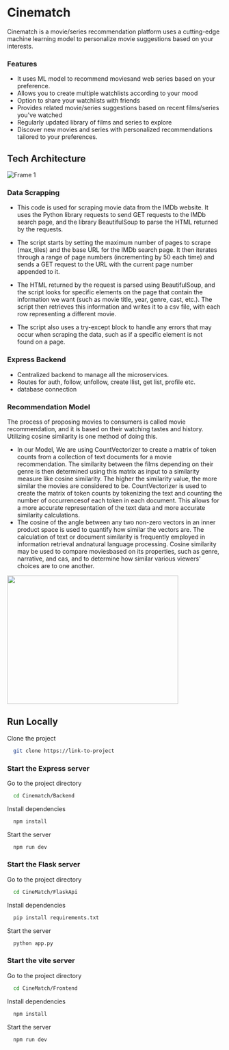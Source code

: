 # Cinematch
Cinematch is a movie/series recommendation platform uses a cutting-edge machine learning model to personalize movie suggestions based on your interests. 
### Features

* It uses ML model to recommend moviesand web series based on your preference.
* Allows you to create multiple watchlists according to your mood
* Option to share your watchlists with friends
* Provides related movie/series suggestions based on recent films/series you've watched
* Regularly updated library of films and series to explore
* Discover new movies and series with personalized recommendations tailored to your preferences.
## Tech Architecture
![Frame 1](https://user-images.githubusercontent.com/68912239/213908685-b77be43e-fe10-49c4-8438-aa963711e4c7.png)

### Data Scrapping
* This code is used for scraping movie data from the IMDb website. It uses the Python library requests to send GET requests to the IMDb search page, and the library BeautifulSoup to parse the HTML returned by the requests.
* The script starts by setting the maximum number of pages to scrape (max_tiles) and the base URL for the IMDb search page. It then iterates through a range of page numbers (incrementing by 50 each time) and sends a GET request to the URL with the current page number appended to it.

* The HTML returned by the request is parsed using BeautifulSoup, and the script looks for specific elements on the page that contain the information we want (such as movie title, year, genre, cast, etc.). The script then retrieves this information and writes it to a csv file, with each row representing a different movie.

* The script also uses a try-except block to handle any errors that may occur when scraping the data, such as if a specific element is not found on a page.

### Express Backend
* Centralized backend to manage all the microservices.
* Routes for auth, follow, unfollow, create llist, get list, profile etc.
* database connection
### Recommendation Model
The process of proposing movies to consumers is called movie recommendation, 
and it is based on their watching tastes and history. 
Utilizing cosine similarity is one method of doing this.

* In our Model, We are using CountVectorizer to create a matrix of token counts from a collection of text documents for a movie recommendation. The similarity between the films depending on their genre is then determined using this matrix as input to a similarity measure like cosine similarity. The higher the similarity value, the more similar the movies are considered to be. CountVectorizer is used to create the matrix of token counts by tokenizing the text and counting the number of occurrencesof each token in each document. This allows for a more accurate representation of the text data and more accurate similarity calculations.
* The cosine of the angle between any two non-zero vectors in an inner product space is used to quantify how similar the vectors are. The calculation of text or document similarity is frequently employed in information retrieval andnatural language processing. Cosine similarity may be used to compare moviesbased on its properties, such as genre, narrative, and cas, and to determine how similar various viewers' choices are to one another.

<img src="https://user-images.githubusercontent.com/68912239/213908900-26e28465-34ce-4c94-81b5-e2c7bb88e37d.png" width="400px" height="300px" />


## Run Locally

Clone the project

```bash
  git clone https://link-to-project
```

### Start the Express server

Go to the project directory

```bash
  cd Cinematch/Backend
```

Install dependencies

```bash
  npm install
```

Start the server

```bash
  npm run dev
```


### Start the Flask server

Go to the project directory

```bash
  cd CineMatch/FlaskApi
```

Install dependencies

```bash
  pip install requirements.txt
```

Start the server

```bash
  python app.py
```

### Start the vite server

Go to the project directory

```bash
  cd CineMatch/Frontend
```

Install dependencies

```bash
  npm install
```

Start the server

```bash
  npm run dev
```

